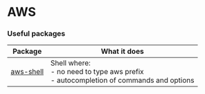 # AWS

### Useful packages
| Package | What it does |
| ------- | ------------ |
| [aws-shell](https://github.com/awslabs/aws-shell) | Shell where:<br>  - no need to type aws prefix<br>- autocompletion of commands and options |
